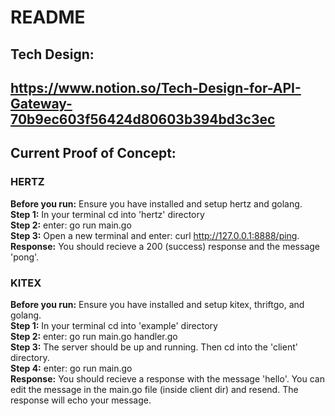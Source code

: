 ﻿# README
## Tech Design:
https://www.notion.so/Tech-Design-for-API-Gateway-70b9ec603f56424d80603b394bd3c3ec 
---------------------------------------------------------------------------------------
## Current Proof of Concept:

### HERTZ
**Before you run:** Ensure you have installed and setup hertz and golang. <br>
**Step 1:** In your terminal cd into 'hertz' directory<br>
**Step 2:** enter: go run main.go<br>
**Step 3:** Open a new terminal and enter: curl http://127.0.0.1:8888/ping. <br>
**Response:** You should recieve a 200 (success) response and the message 'pong'. <br>

### KITEX
**Before you run:** Ensure you have installed and setup kitex, thriftgo, and golang. <br>
**Step 1:** In your terminal cd into 'example' directory<br>
**Step 2:** enter: go run main.go handler.go<br>
**Step 3:** The server should be up and running. Then cd into the 'client' directory.<br> 
**Step 4:** enter: go run main.go <br>
**Response:** You should recieve a response with the message 'hello'. You can edit the message in the main.go file (inside client dir) and resend. The response will echo your message. <br>
